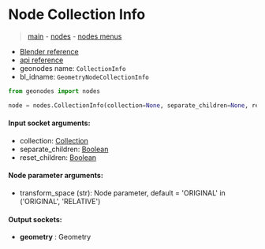 # Node Collection Info

> [main](../structure.md) - [nodes](nodes.md) - [nodes menus](nodes_menus.md)

- [Blender reference](https://docs.blender.org/manual/en/latest/modeling/geometry_nodes/input/collection_info.html)
- [api reference](https://docs.blender.org/api/current/bpy.types.GeometryNodeCollectionInfo.html)
- geonodes name: `CollectionInfo`
- bl_idname: `GeometryNodeCollectionInfo`

```python
from geonodes import nodes

node = nodes.CollectionInfo(collection=None, separate_children=None, reset_children=None, transform_space='ORIGINAL')
```

#### Input socket arguments:

- collection: [Collection](Collection.md)
- separate_children: [Boolean](Boolean.md)
- reset_children: [Boolean](Boolean.md)

#### Node parameter arguments:

- transform_space (str): Node parameter, default = 'ORIGINAL' in ('ORIGINAL', 'RELATIVE')

#### Output sockets:

- **geometry** : Geometry

